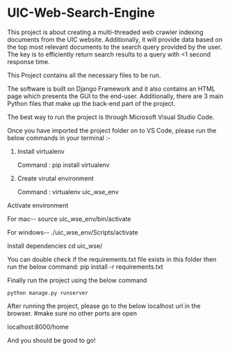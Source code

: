 # UIC-Web-Search-Engine
This project is about creating a multi-threaded web crawler indexing documents from the UIC website. 
Additionally, it will provide data based on the top most relevant documents to the search query provided by the user. The key is to efficiently return search results to a query with &lt;1 second response time.

This Project contains all the necessary files to be run.

The software is built on Django Framework and it also contains an HTML page which presents the GUI to the end-user.
Additionally, there are 3 main Python files that make up the back-end part of the project.

The best way to run the project is through Microsoft Visual Studio Code.

Once you have imported the project folder on to VS Code, please run the below commands in your terminal :-

1. Install virtualenv
	
	Command : pip install virtualenv

2. Create virutal environment

	Command : virtualenv uic_wse_env

Activate environment

For mac--
	source uic_wse_env/bin/activate

For windows--
	./uic_wse_env/Scripts/activate

Install dependencies
	cd uic_wse/	
 
You can double check if the requirements.txt file exists in this folder then run the below command:
	pip install -r requirements.txt

Finally run the project using the below command

	python manage.py runserver


After running the project, please go to the below localhost url in the browser. #make sure no other ports are open

localhost:8000/home

And you should be good to go!
